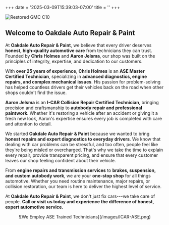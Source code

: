 +++
date = '2025-03-09T15:39:03-07:00'
title = ''
+++

![Restored GMC C10](/images/FullResto.jpg)

**Welcome to Oakdale Auto Repair & Paint**
------------------------------------------

At **Oakdale Auto Repair & Paint**, we believe that every driver deserves **honest, high-quality automotive care** from technicians they can trust. Founded by **Chris Holmes** and **Aaron Jelsma**, our shop was built on the principles of integrity, expertise, and dedication to our customers.

With **over 25 years of experience**, **Chris Holmes** is an **ASE Master Certified Technician**, specializing in **advanced diagnostics, engine repairs, and complex mechanical issues**. His passion for problem-solving has helped countless drivers get their vehicles back on the road when other shops couldn't find the issue.

**Aaron Jelsma** is an **I-CAR Collision Repair Certified Technician**, bringing precision and craftsmanship to **autobody repair and professional paintwork**. Whether it's restoring a vehicle after an accident or giving it a fresh new look, Aaron's expertise ensures every job is completed with care and attention to detail.

We started **Oakdale Auto Repair & Paint** because we wanted to bring **honest repairs and expert diagnostics to everyday drivers**. We know that dealing with car problems can be stressful, and too often, people feel like they're being misled or overcharged. That's why we take the time to explain every repair, provide transparent pricing, and ensure that every customer leaves our shop feeling confident about their vehicle.

From **engine repairs and transmission services** to **brakes, suspension, and custom autobody work**, we are your **one-stop shop** for all things automotive. Whether you need routine maintenance, major repairs, or collision restoration, our team is here to deliver the highest level of service.

At **Oakdale Auto Repair & Paint**, we don't just fix cars---we take care of people. **Call or visit us today and experience the difference of honest, expert automotive service.**

<div align="center">
![We Employ ASE Trained Technicians](/images/ICAR-ASE.png)
</div>